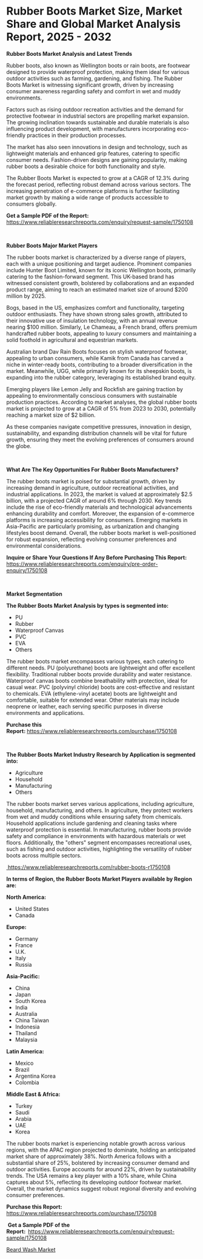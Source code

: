 <p><h1>Rubber Boots Market Size, Market Share and Global Market Analysis Report, 2025 - 2032</h1></p><p><strong>Rubber Boots Market Analysis and Latest Trends</strong></p>
<p><p>Rubber boots, also known as Wellington boots or rain boots, are footwear designed to provide waterproof protection, making them ideal for various outdoor activities such as farming, gardening, and fishing. The Rubber Boots Market is witnessing significant growth, driven by increasing consumer awareness regarding safety and comfort in wet and muddy environments. </p><p>Factors such as rising outdoor recreation activities and the demand for protective footwear in industrial sectors are propelling market expansion. The growing inclination towards sustainable and durable materials is also influencing product development, with manufacturers incorporating eco-friendly practices in their production processes. </p><p>The market has also seen innovations in design and technology, such as lightweight materials and enhanced grip features, catering to specific consumer needs. Fashion-driven designs are gaining popularity, making rubber boots a desirable choice for both functionality and style. </p><p>The Rubber Boots Market is expected to grow at a CAGR of 12.3% during the forecast period, reflecting robust demand across various sectors. The increasing penetration of e-commerce platforms is further facilitating market growth by making a wide range of products accessible to consumers globally.</p></p>
<p><strong>Get a Sample PDF of the Report:&nbsp;</strong> <a href="https://www.reliableresearchreports.com/enquiry/request-sample/1750108?utm_campaign=2405&utm_medium=2&utm_source=Github&utm_content=ia&utm_term=07022025&utm_id=rubber-boots">https://www.reliableresearchreports.com/enquiry/request-sample/1750108</a></p>
<p>&nbsp;</p>
<p><strong>Rubber Boots Major Market Players</strong></p>
<p><p>The rubber boots market is characterized by a diverse range of players, each with a unique positioning and target audience. Prominent companies include Hunter Boot Limited, known for its iconic Wellington boots, primarily catering to the fashion-forward segment. This UK-based brand has witnessed consistent growth, bolstered by collaborations and an expanded product range, aiming to reach an estimated market size of around $200 million by 2025.</p><p>Bogs, based in the US, emphasizes comfort and functionality, targeting outdoor enthusiasts. They have shown strong sales growth, attributed to their innovative use of insulation technology, with an annual revenue nearing $100 million. Similarly, Le Chameau, a French brand, offers premium handcrafted rubber boots, appealing to luxury consumers and maintaining a solid foothold in agricultural and equestrian markets.</p><p>Australian brand Dav Rain Boots focuses on stylish waterproof footwear, appealing to urban consumers, while Kamik from Canada has carved a niche in winter-ready boots, contributing to a broader diversification in the market. Meanwhile, UGG, while primarily known for its sheepskin boots, is expanding into the rubber category, leveraging its established brand equity.</p><p>Emerging players like Lemon Jelly and Rockfish are gaining traction by appealing to environmentally conscious consumers with sustainable production practices. According to market analyses, the global rubber boots market is projected to grow at a CAGR of 5% from 2023 to 2030, potentially reaching a market size of $2 billion.</p><p>As these companies navigate competitive pressures, innovation in design, sustainability, and expanding distribution channels will be vital for future growth, ensuring they meet the evolving preferences of consumers around the globe.</p></p>
<p>&nbsp;</p>
<p><strong>What Are The Key Opportunities For Rubber Boots Manufacturers?</strong></p>
<p><p>The rubber boots market is poised for substantial growth, driven by increasing demand in agriculture, outdoor recreational activities, and industrial applications. In 2023, the market is valued at approximately $2.5 billion, with a projected CAGR of around 6% through 2030. Key trends include the rise of eco-friendly materials and technological advancements enhancing durability and comfort. Moreover, the expansion of e-commerce platforms is increasing accessibility for consumers. Emerging markets in Asia-Pacific are particularly promising, as urbanization and changing lifestyles boost demand. Overall, the rubber boots market is well-positioned for robust expansion, reflecting evolving consumer preferences and environmental considerations.</p></p>
<p><strong>Inquire or Share Your Questions If Any Before Purchasing This Report:</strong> <a href="https://www.reliableresearchreports.com/enquiry/pre-order-enquiry/1750108?utm_campaign=2405&utm_medium=2&utm_source=Github&utm_content=ia&utm_term=07022025&utm_id=rubber-boots">https://www.reliableresearchreports.com/enquiry/pre-order-enquiry/1750108</a></p>
<p>&nbsp;</p>
<p><strong>Market Segmentation</strong></p>
<p><strong>The Rubber Boots Market Analysis by types is segmented into:</strong></p>
<p><ul><li>PU</li><li>Rubber</li><li>Waterproof Canvas</li><li>PVC</li><li>EVA</li><li>Others</li></ul></p>
<p><p>The rubber boots market encompasses various types, each catering to different needs. PU (polyurethane) boots are lightweight and offer excellent flexibility. Traditional rubber boots provide durability and water resistance. Waterproof canvas boots combine breathability with protection, ideal for casual wear. PVC (polyvinyl chloride) boots are cost-effective and resistant to chemicals. EVA (ethylene-vinyl acetate) boots are lightweight and comfortable, suitable for extended wear. Other materials may include neoprene or leather, each serving specific purposes in diverse environments and applications.</p></p>
<p><strong>Purchase this Report:&nbsp;</strong><a href="https://www.reliableresearchreports.com/purchase/1750108?utm_campaign=2405&utm_medium=2&utm_source=Github&utm_content=ia&utm_term=07022025&utm_id=rubber-boots">https://www.reliableresearchreports.com/purchase/1750108</a></p>
<p>&nbsp;</p>
<p><strong>The Rubber Boots Market Industry Research by Application is segmented into:</strong></p>
<p><ul><li>Agriculture</li><li>Household</li><li>Manufacturing</li><li>Others</li></ul></p>
<p><p>The rubber boots market serves various applications, including agriculture, household, manufacturing, and others. In agriculture, they protect workers from wet and muddy conditions while ensuring safety from chemicals. Household applications include gardening and cleaning tasks where waterproof protection is essential. In manufacturing, rubber boots provide safety and compliance in environments with hazardous materials or wet floors. Additionally, the "others" segment encompasses recreational uses, such as fishing and outdoor activities, highlighting the versatility of rubber boots across multiple sectors.</p></p>
<p><a href="https://www.reliableresearchreports.com/rubber-boots-r1750108?utm_campaign=2405&utm_medium=2&utm_source=Github&utm_content=ia&utm_term=07022025&utm_id=rubber-boots">&nbsp;https://www.reliableresearchreports.com/rubber-boots-r1750108</a></p>
<p><strong>In terms of Region, the Rubber Boots Market Players available by Region are:</strong></p>
<p>
    <p> <strong> North America: </strong>
        <ul>
            <li>United States</li>
            <li>Canada</li>
        </ul>
        </p> 
    <p> <strong> Europe: </strong>
        <ul>
            <li>Germany</li>
            <li>France</li>
            <li>U.K.</li>
            <li>Italy</li>
            <li>Russia</li>
        </ul>
        </p> 
    <p> <strong> Asia-Pacific: </strong>
        <ul>
            <li>China</li>
            <li>Japan</li>
            <li>South Korea</li>
            <li>India</li>
            <li>Australia</li>
            <li>China Taiwan</li>
            <li>Indonesia</li>
            <li>Thailand</li>
            <li>Malaysia</li>
        </ul>
        </p> 
    <p> <strong> Latin America: </strong>
        <ul>
            <li>Mexico</li>
            <li>Brazil</li>
            <li>Argentina Korea</li>
            <li>Colombia</li>
        </ul>
        </p> 
    <p> <strong> Middle East & Africa: </strong>
        <ul>
            <li>Turkey</li>
            <li>Saudi</li>
            <li>Arabia</li>
            <li>UAE</li>
            <li>Korea</li>
        </ul>
    </p>
    </p>
<p><p>The rubber boots market is experiencing notable growth across various regions, with the APAC region projected to dominate, holding an anticipated market share of approximately 38%. North America follows with a substantial share of 25%, bolstered by increasing consumer demand and outdoor activities. Europe accounts for around 22%, driven by sustainability trends. The USA remains a key player with a 10% share, while China captures about 5%, reflecting its developing outdoor footwear market. Overall, the market dynamics suggest robust regional diversity and evolving consumer preferences.</p></p>
<p><strong>Purchase this Report: </strong><a href="https://www.reliableresearchreports.com/purchase/1750108?utm_campaign=2405&utm_medium=2&utm_source=Github&utm_content=ia&utm_term=07022025&utm_id=rubber-boots">https://www.reliableresearchreports.com/purchase/1750108</a></p>
<p>&nbsp;<strong>Get a Sample PDF of the Report:&nbsp;&nbsp;</strong><a href="https://www.reliableresearchreports.com/enquiry/request-sample/1750108?utm_campaign=2405&utm_medium=2&utm_source=Github&utm_content=ia&utm_term=07022025&utm_id=rubber-boots">https://www.reliableresearchreports.com/enquiry/request-sample/1750108</a></p>
<p><strong></strong></p>
<p><p><a href="https://github.com/laajzervo/Market-Research-Report-List-1/blob/main/beard-wash-market.md?utm_campaign=2405&utm_medium=2&utm_source=Github&utm_content=ia&utm_term=07022025&utm_id=rubber-boots">Beard Wash Market</a></p></p>